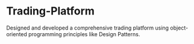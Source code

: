 # Trading-Platform
Designed and developed a comprehensive trading platform using object-oriented programming principles like Design Patterns.
